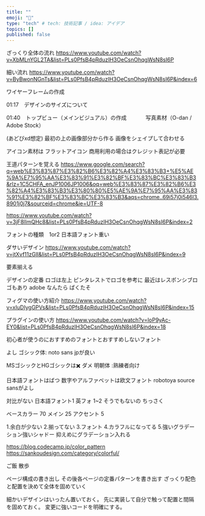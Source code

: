 ```yaml
---
title: ""
emoji: "📌"
type: "tech" # tech: 技術記事 / idea: アイデア
topics: []
published: false
---
```


ざっくり全体の流れ
https://www.youtube.com/watch?v=XbMLnYGL2TA&list=PLs0PfsB4pRduzIH3OeCsnOhqgWsN8sI6P

細い流れ
https://www.youtube.com/watch?v=ByBwonNGnTs&list=PLs0PfsB4pRduzIH3OeCsnOhqgWsN8sI6P&index=6

ワイヤーフレームの作成



01:17　デザインのサイズについて

01:40　トップビュー（メインビジュアル）の作成
　　　   写真素材（O-dan / Adobe Stock）

(あどびxd想定)
最初の上の画像部分から作る
画像をシェイプして合わせる

アイコン素材は
フラットアイコン 商用利用の場合はクレジット表記が必要

王道パターンを覚える
https://www.google.com/search?q=web%E3%83%87%E3%82%B6%E3%82%A4%E3%83%B3+%E5%AE%9A%E7%95%AA%E3%83%91%E3%82%BF%E3%83%BC%E3%83%B3&rlz=1C5CHFA_enJP1006JP1006&oq=web%E3%83%87%E3%82%B6%E3%82%A4%E3%83%B3%E3%80%80%E5%AE%9A%E7%95%AA%E3%83%91%E3%82%BF%E3%83%BC%E3%83%B3&aqs=chrome..69i57j0i546l3.8901j0j7&sourceid=chrome&ie=UTF-8

https://www.youtube.com/watch?v=3jF8lImQHc8&list=PLs0PfsB4pRduzIH3OeCsnOhqgWsN8sI6P&index=2

フォントの種類　1or2
日本語フォント重い

ダサいデザイン
https://www.youtube.com/watch?v=jtXvf11zGlI&list=PLs0PfsB4pRduzIH3OeCsnOhqgWsN8sI6P&index=9

要素揃える

デザインの定番
ロゴは左上
ピンタレストでロゴを参考に
最近はレスポンシブロゴもあり
adobe なんたら
ぱくたそ

フィグマの使い方紹介
https://www.youtube.com/watch?v=xIuDIygGPVs&list=PLs0PfsB4pRduzIH3OeCsnOhqgWsN8sI6P&index=15

プラグインの使い方
https://www.youtube.com/watch?v=loP9yAc-EY0&list=PLs0PfsB4pRduzIH3OeCsnOhqgWsN8sI6P&index=18

初心者が使うのにおすすめのフォントとおすすめしないフォント

よし ゴシック体: noto sans jpが良い

MSゴシックとHGゴシックは✖️
ダメ 明朝体 :熟練者向け

日本語フォントはばつ
数字やアルファベットは欧文フォント
robotoya source sansがよし

対比がない
日本語フォント1
英フォ 1~2
そうでもないの ちっさく

ベースカラー 70
メイン 25
アクセント 5


1.余白が少ない
2.揃ってない
3.フォント
4.カラフルになってる
5.強いグラデーション強いシャドー 抑えめにグラデーション入れる

https://blog.codecamp.jp/color_pattern
https://sankoudesign.com/category/colorful/


ご飯
散歩

ページ構成の書き出し
その後各ページの定番パターンを書き出す
ざっくり配色と配置を決めて全体を固めていく

細かいデザインはいったん置いておく。
先に実装して自分で触って配置と間隔を固めておく。
変更に強いコードを明確にする。


